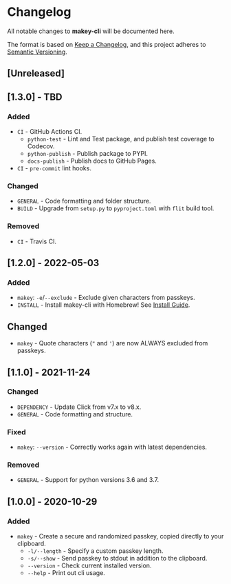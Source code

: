 # Changelog

All notable changes to **makey-cli** will be documented here.

The format is based on
[Keep a Changelog](https://keepachangelog.com/en/1.1.0/ "Keep a Changelog"),
and this project adheres to
[Semantic Versioning](https://semver.org/spec/v2.0.0.html "Semantic Versioning").

## [Unreleased]

## [1.3.0] - TBD

### Added

- `CI` - GitHub Actions CI.
  - `python-test` - Lint and Test package, and publish test coverage to Codecov.
  - `python-publish` - Publish package to PYPI.
  - `docs-publish` - Publish docs to GitHub Pages.
- `CI` - `pre-commit` lint hooks.

### Changed

- `GENERAL` - Code formatting and folder structure.
- `BUILD` - Upgrade from `setup.py` to `pyproject.toml` with `flit` build tool.

### Removed

- `CI` - Travis CI.

## [1.2.0] - 2022-05-03

### Added

- `makey`: `-e`/`--exclude` - Exclude given characters from passkeys.
- `INSTALL` - Install makey-cli with Homebrew! See [Install Guide](install.md "Install Guide").

## Changed

- `makey` - Quote characters (`"` and `'`) are now ALWAYS excluded from passkeys.

## [1.1.0] - 2021-11-24

### Changed

- `DEPENDENCY` - Update Click from v7.x to v8.x.
- `GENERAL` - Code formatting and structure.

### Fixed

- `makey`: `--version` - Correctly works again with latest dependencies.

### Removed

- `GENERAL` - Support for python versions 3.6 and 3.7.

## [1.0.0] - 2020-10-29

### Added

- `makey` - Create a secure and randomized passkey, copied directly to your clipboard.
  - `-l/--length` - Specify a custom passkey length.
  - `-s/--show` - Send passkey to stdout in addition to the clipboard.
  - `--version` - Check current installed version.
  - `--help` - Print out cli usage.

